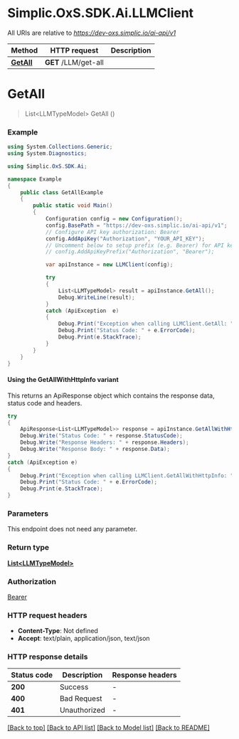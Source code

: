 # Simplic.OxS.SDK.Ai.LLMClient

All URIs are relative to *https://dev-oxs.simplic.io/ai-api/v1*

| Method | HTTP request | Description |
|--------|--------------|-------------|
| [**GetAll**](LLMClient.md#llmgetallget) | **GET** /LLM/get-all |  |

<a id="llmgetallget"></a>
# **GetAll**
> List&lt;LLMTypeModel&gt; GetAll ()



### Example
```csharp
using System.Collections.Generic;
using System.Diagnostics;

using Simplic.OxS.SDK.Ai;

namespace Example
{
    public class GetAllExample
    {
        public static void Main()
        {
            Configuration config = new Configuration();
            config.BasePath = "https://dev-oxs.simplic.io/ai-api/v1";
            // Configure API key authorization: Bearer
            config.AddApiKey("Authorization", "YOUR_API_KEY");
            // Uncomment below to setup prefix (e.g. Bearer) for API key, if needed
            // config.AddApiKeyPrefix("Authorization", "Bearer");

            var apiInstance = new LLMClient(config);

            try
            {
                List<LLMTypeModel> result = apiInstance.GetAll();
                Debug.WriteLine(result);
            }
            catch (ApiException  e)
            {
                Debug.Print("Exception when calling LLMClient.GetAll: " + e.Message);
                Debug.Print("Status Code: " + e.ErrorCode);
                Debug.Print(e.StackTrace);
            }
        }
    }
}
```

#### Using the GetAllWithHttpInfo variant
This returns an ApiResponse object which contains the response data, status code and headers.

```csharp
try
{
    ApiResponse<List<LLMTypeModel>> response = apiInstance.GetAllWithHttpInfo();
    Debug.Write("Status Code: " + response.StatusCode);
    Debug.Write("Response Headers: " + response.Headers);
    Debug.Write("Response Body: " + response.Data);
}
catch (ApiException e)
{
    Debug.Print("Exception when calling LLMClient.GetAllWithHttpInfo: " + e.Message);
    Debug.Print("Status Code: " + e.ErrorCode);
    Debug.Print(e.StackTrace);
}
```

### Parameters
This endpoint does not need any parameter.
### Return type

[**List&lt;LLMTypeModel&gt;**](LLMTypeModel.md)

### Authorization

[Bearer](../README.md#Bearer)

### HTTP request headers

 - **Content-Type**: Not defined
 - **Accept**: text/plain, application/json, text/json


### HTTP response details
| Status code | Description | Response headers |
|-------------|-------------|------------------|
| **200** | Success |  -  |
| **400** | Bad Request |  -  |
| **401** | Unauthorized |  -  |

[[Back to top]](#) [[Back to API list]](../README.md#documentation-for-api-endpoints) [[Back to Model list]](../README.md#documentation-for-models) [[Back to README]](../README.md)

